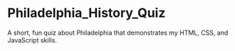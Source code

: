 # Philadelphia_History_Quiz
A short, fun quiz about Philadelphia that demonstrates my HTML, CSS, and JavaScript skills.
